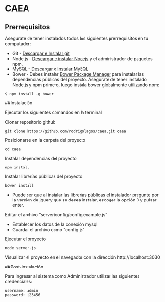 CAEA
=============

## Prerrequisitos
Asegurate de tener instalados todos los siguientes prerrequisitos en tu computador:
* Git - [Descargar e Instalar git](https://git-scm.com/downloads)
* Node.js - [Descargar e instalar Nodejs](https://nodejs.org/en/download/) y el administrador de paquetes npm.
* MySQL - [Descargar e Instalar MySQL](https://www.mysql.com/downloads/)
* Bower - Debes instalar [Bower Package Manager](http://bower.io/) para instalar las dependencias públicas del proyecto. Asegurate de tener instalado Node.js y npm primero, luego instala bower globalmente utilizando npm:

```
$ npm install -g bower
```

##Instalación

Ejecutar los siguientes comandos en la terminal

Clonar repositorio github
```
git clone https://github.com/rodrigolagos/caea.git caea
```

Posicionarse en la carpeta del proyecto
```
cd caea
```

Instalar dependencias del proyecto
```
npm install
```

Instalar librerías públicas del proyecto
```
bower install
```

* Puede ser que al instalar las librerías públicas el instalador pregunte por la version de jquery que se desea instalar, escoger la opción 3 y pulsar enter.

Editar el archivo “server/config/config.example.js”

+ Establecer los datos de la conexión mysql
+ Guardar el archivo como "config.js"

Ejecutar el proyecto
```
node server.js
```

Visualizar el proyecto en el navegador con la dirección http://localhost:3030

##Post-instalación

Para ingresar al sistema como Administrador utilizar las siguientes credenciales:
```
username: admin
password: 123456
```

